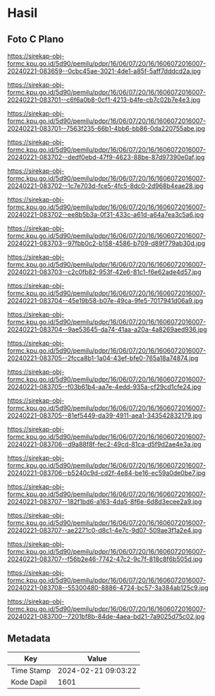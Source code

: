 # Hasil

## Foto C Plano

https://sirekap-obj-formc.kpu.go.id/5d90/pemilu/pdpr/16/06/07/20/16/1606072016007-20240221-083659--0cbc45ae-3021-4de1-a85f-5aff7dddcd2a.jpg

https://sirekap-obj-formc.kpu.go.id/5d90/pemilu/pdpr/16/06/07/20/16/1606072016007-20240221-083701--c6f6a0b8-0cf1-4213-b4fe-cb7c02b7e4e3.jpg

https://sirekap-obj-formc.kpu.go.id/5d90/pemilu/pdpr/16/06/07/20/16/1606072016007-20240221-083701--7563f235-66b1-4bb6-bb86-0da220755abe.jpg

https://sirekap-obj-formc.kpu.go.id/5d90/pemilu/pdpr/16/06/07/20/16/1606072016007-20240221-083702--dedf0ebd-47f9-4623-88be-87d97390e0af.jpg

https://sirekap-obj-formc.kpu.go.id/5d90/pemilu/pdpr/16/06/07/20/16/1606072016007-20240221-083702--1c7e703d-fce5-4fc5-8dc0-2d968b4eae28.jpg

https://sirekap-obj-formc.kpu.go.id/5d90/pemilu/pdpr/16/06/07/20/16/1606072016007-20240221-083702--ee8b5b3a-0f31-433c-a61d-a64a7ea3c5a6.jpg

https://sirekap-obj-formc.kpu.go.id/5d90/pemilu/pdpr/16/06/07/20/16/1606072016007-20240221-083703--97fbb0c2-b158-4586-b709-d89f779ab30d.jpg

https://sirekap-obj-formc.kpu.go.id/5d90/pemilu/pdpr/16/06/07/20/16/1606072016007-20240221-083703--c2c0fb82-953f-42e6-81c1-f6e62ade4d57.jpg

https://sirekap-obj-formc.kpu.go.id/5d90/pemilu/pdpr/16/06/07/20/16/1606072016007-20240221-083704--45e19b58-b07e-49ca-9fe5-7017941d06a9.jpg

https://sirekap-obj-formc.kpu.go.id/5d90/pemilu/pdpr/16/06/07/20/16/1606072016007-20240221-083704--9ae53645-da74-41aa-a20a-4a8269aed936.jpg

https://sirekap-obj-formc.kpu.go.id/5d90/pemilu/pdpr/16/06/07/20/16/1606072016007-20240221-083705--2fcca8b1-1a04-43ef-bfe0-765a18a74874.jpg

https://sirekap-obj-formc.kpu.go.id/5d90/pemilu/pdpr/16/06/07/20/16/1606072016007-20240221-083705--f03b61b4-aa7e-4edd-935a-cf29cd1cfe24.jpg

https://sirekap-obj-formc.kpu.go.id/5d90/pemilu/pdpr/16/06/07/20/16/1606072016007-20240221-083705--81ef5449-da39-4911-aea1-343542832179.jpg

https://sirekap-obj-formc.kpu.go.id/5d90/pemilu/pdpr/16/06/07/20/16/1606072016007-20240221-083706--d9a88f8f-fec2-49cd-81ca-d5f9d2ae4e3a.jpg

https://sirekap-obj-formc.kpu.go.id/5d90/pemilu/pdpr/16/06/07/20/16/1606072016007-20240221-083706--b5240c9d-cd2f-4e84-be16-ec59a0de0be7.jpg

https://sirekap-obj-formc.kpu.go.id/5d90/pemilu/pdpr/16/06/07/20/16/1606072016007-20240221-083707--182f1bd6-a163-4da5-8f6e-6d8d3ecee2a9.jpg

https://sirekap-obj-formc.kpu.go.id/5d90/pemilu/pdpr/16/06/07/20/16/1606072016007-20240221-083707--ae2271c0-d8c1-4e7c-9d07-509ae3f1a2e4.jpg

https://sirekap-obj-formc.kpu.go.id/5d90/pemilu/pdpr/16/06/07/20/16/1606072016007-20240221-083707--f56b2e46-7742-47c2-9c7f-818c8f6b505d.jpg

https://sirekap-obj-formc.kpu.go.id/5d90/pemilu/pdpr/16/06/07/20/16/1606072016007-20240221-083708--55300480-8886-4724-bc57-3a384ab125c9.jpg

https://sirekap-obj-formc.kpu.go.id/5d90/pemilu/pdpr/16/06/07/20/16/1606072016007-20240221-083700--7201bf8b-84de-4aea-bd21-7a9025d75c02.jpg


## Metadata

| Key        | Value               |
| ---------- | ------------------- |
| Time Stamp | 2024-02-21 09:03:22 |
| Kode Dapil | 1601                |




